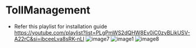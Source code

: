 # TollManagement
- Refer this playlist for installation guide  
https://youtube.com/playlist?list=PLgPmWS2dQHW8Ev0iC0zyBLikUSV-A22rC&si=ibceeLva8sRK-nLI
![image7](https://github.com/VAxRAxD/TollManagement/assets/67188972/ecb3facc-aa90-48b7-9338-8d33a2fe37dd)
![image1](https://github.com/VAxRAxD/TollManagement/assets/67188972/d6de0e8f-be5b-41f9-9633-84e9c22a8f54)
![image8](https://github.com/VAxRAxD/TollManagement/assets/67188972/b3e6c9ed-6154-4bff-90c8-8c9e42faf4cd)
